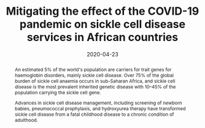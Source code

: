 ---
abstract: |

  An estimated 5% of the world's population are carriers for trait genes for haemoglobin disorders, mainly sickle cell disease. Over 75% of the global burden of sickle cell anaemia occurs in sub-Saharan Africa, and sickle cell disease is the most prevalent inherited genetic disease with 10–45% of the population carrying the sickle cell gene. 
  
  Advances in sickle cell disease management, including screening of newborn babies, pneumococcal prophylaxis, and hydroxyurea therapy have transformed sickle cell disease from a fatal childhood disease to a chronic condition of adulthood.
authors:
- Daniel Dexter
- David Simons
- Charles Kiyaga
- Nathan Kapata
- Francine Ntoumi
- Richard Kock
- Alimuddin Zumla
date: "2020-04-23"
doi: "10.1016/S2352-3026(20)30122-8"
featured: false
projects:
- COVID-19
publication: '*Lancet Haematology*'
publication_short: ""
publication_types:
- "2"
publishDate: "2020-04-23"
tags:
- Sickle Cell Disease
- COVID
- Public Health
title: Mitigating the effect of the COVID-19 pandemic on sickle cell disease services in African countries
url_code: ""
url_dataset: ""
url_pdf: https://doi.org/10.1016/S2352-3026(20)30122-8
url_poster: ""
url_project: ""
url_slides: ""
url_source: ""
url_video: ""
---